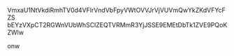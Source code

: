 VmxaU1NtVkdiRmhTV0d4VFlrVndVbFpyVWtOVVJrVjVUVmQwYkZKdVFYcFZS
bEYzVXpCT2RGWnVUbWhSClZEQTVRMmR3YjJSSE9EMEtDbTk1ZVE9PQoKZWlw

onw
